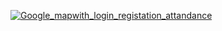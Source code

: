 [![Google_mapwith_login_registation_attandance](http://img.youtube.com/vi/sQ5ak94AGXY/0.jpg)](http://www.youtube.com/watch?v=sQ5ak94AGXY)
